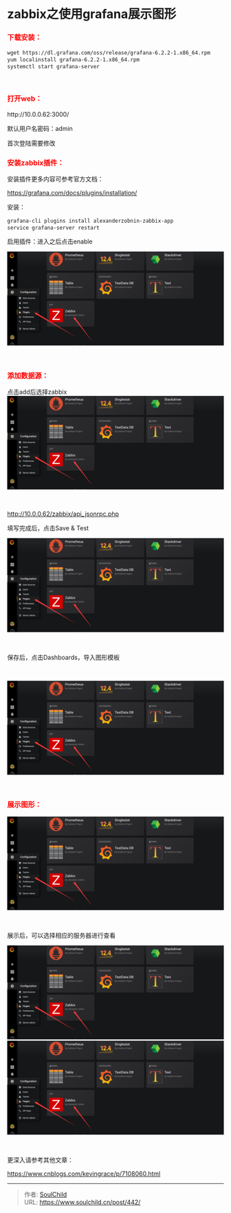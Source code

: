 # zabbix之使用grafana展示图形

<!--more-->
<h3><span style="font-size: 12pt;"><strong><span style="color: #ff0000;">下载安装：</span></strong></span></h3>
<pre class="pure-highlightjs"><code class="bash">wget https://dl.grafana.com/oss/release/grafana-6.2.2-1.x86_64.rpm 
yum localinstall grafana-6.2.2-1.x86_64.rpm 
systemctl start grafana-server</code></pre>
&nbsp;
<h3><span style="font-size: 12pt;"><strong><span style="color: #ff0000;">打开web：</span></strong></span></h3>
http://10.0.0.62:3000/

默认用户名密码：admin

首次登陆需要修改
<h3><span style="color: #ff0000; font-size: 12pt;"><strong>安装zabbix插件：</strong></span></h3>
安装插件更多内容可参考官方文档：

https://grafana.com/docs/plugins/installation/

安装：
<pre class="pure-highlightjs"><code class="bash">grafana-cli plugins install alexanderzobnin-zabbix-app
service grafana-server restart</code></pre>
启用插件：进入之后点击enable

<img src="images/916b8643b2c523b0e34705eb3b894055.png" />

&nbsp;
<h3><span style="font-size: 12pt;"><strong><span style="color: #ff0000;">添加数据源：</span></strong></span></h3>
点击add后选择zabbix

<img src="images/916b8643b2c523b0e34705eb3b894055.png" />

&nbsp;

http://10.0.0.62/zabbix/api_jsonrpc.php

填写完成后，点击Save &amp; Test

<img src="images/916b8643b2c523b0e34705eb3b894055.png" />

&nbsp;

保存后，点击Dashboards，导入图形模板

&nbsp;

<img src="images/916b8643b2c523b0e34705eb3b894055.png" />

&nbsp;
<h3><span style="font-size: 12pt;"><strong><span style="color: #ff0000;">展示图形：</span></strong></span></h3>
<img src="images/916b8643b2c523b0e34705eb3b894055.png" />

&nbsp;

展示后，可以选择相应的服务器进行查看

<img src="images/916b8643b2c523b0e34705eb3b894055.png" />

<img src="images/916b8643b2c523b0e34705eb3b894055.png" />

&nbsp;

更深入请参考其他文章：

https://www.cnblogs.com/kevingrace/p/7108060.html


---

> 作者: [SoulChild](https://www.soulchild.cn)  
> URL: https://www.soulchild.cn/post/442/  

